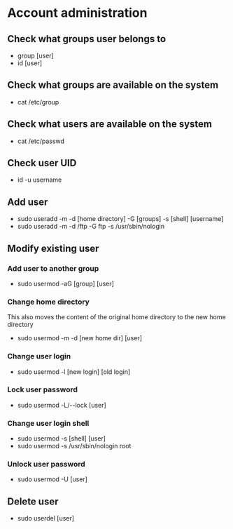 # Account administration

## Check what groups user belongs to
- group [user]
- id [user]

## Check what groups are available on the system
- cat /etc/group

## Check what users are available on the system
- cat /etc/passwd

## Check user UID
- id -u username

## Add user
- sudo useradd -m -d [home directory] -G [groups]  -s [shell] [username] 
- sudo useradd -m -d /ftp -G ftp -s /usr/sbin/nologin

## Modify existing user
### Add user to another group
- sudo usermod -aG [group] [user]

### Change home directory
This also moves the content of the original home directory to the new home directory
- sudo usermod -m -d [new home dir] [user]

### Change user login
- sudo usermod -l [new login] [old login]

### Lock user password
- sudo usermod -L/--lock [user]

### Change user login shell
- sudo usermod -s [shell] [user]
- sudo usermod -s /usr/sbin/nologin root

### Unlock user password
- sudo usermod -U [user]


## Delete user
- sudo userdel [user]
